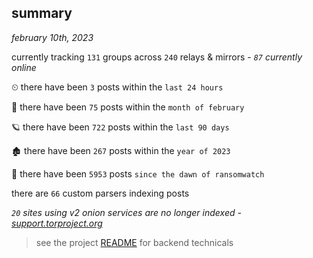 
## summary
_february 10th, 2023_

currently tracking `131` groups across `240` relays & mirrors - _`87` currently online_

⏲ there have been `3` posts within the `last 24 hours`

🦈 there have been `75` posts within the `month of february`

🪐 there have been `722` posts within the `last 90 days`

🏚 there have been `267` posts within the `year of 2023`

🦕 there have been `5953` posts `since the dawn of ransomwatch`

there are `66` custom parsers indexing posts

_`20` sites using v2 onion services are no longer indexed - [support.torproject.org](https://support.torproject.org/onionservices/v2-deprecation/)_

> see the project [README](https://github.com/joshhighet/ransomwatch#ransomwatch--) for backend technicals
